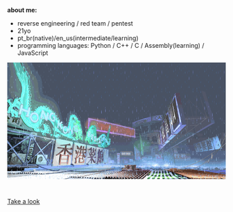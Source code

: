**about me:**
- reverse engineering / red team / pentest
- 21yo
- pt_br(native)/en_us(intermediate/learning)
- programming languages: Python / C++ / C / Assembly(learning) / JavaScript

![sf3-yang-stage](sf3-3rd-strike-yang-stage-hongkong.gif)
#

[Take a look](https://kajiki0.github.io/portfolio/)



